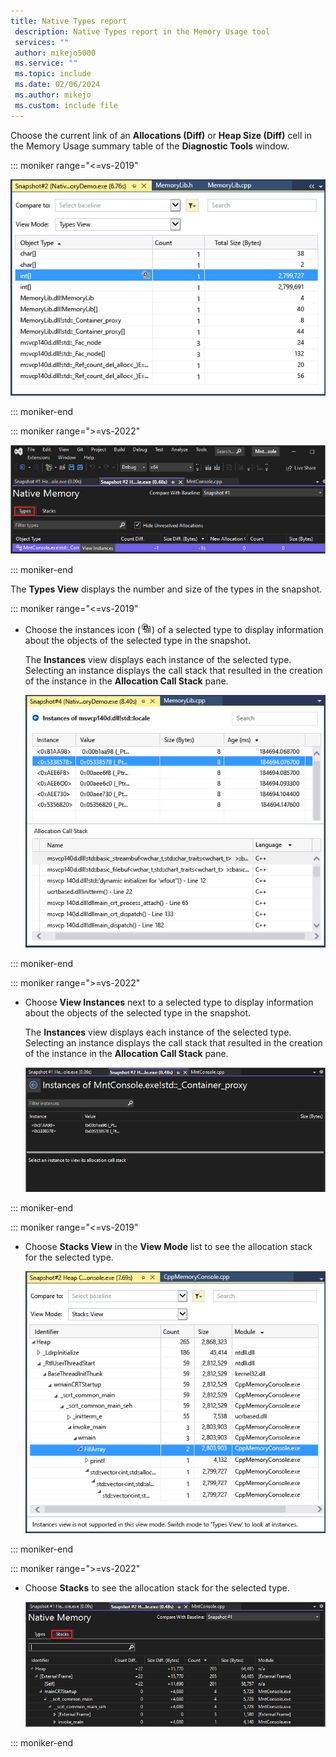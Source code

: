 ```yaml
---
title: Native Types report
 description: Native Types report in the Memory Usage tool
 services: ""
 author: mikejo5000
 ms.service: ""
 ms.topic: include
 ms.date: 02/06/2024
 ms.author: mikejo
 ms.custom: include file
---
```


 Choose the current link of an **Allocations (Diff)** or **Heap Size (Diff)** cell in the Memory Usage summary table of the **Diagnostic Tools** window.

 ::: moniker range="<=vs-2019"

 ![Screenshot of Native Type View.](../media/vs-2019/dbgdiag-mem-native-types-view.png)

 ::: moniker-end

 ::: moniker range=">=vs-2022"

 ![Screenshot of Native Type View.](../media/vs-2022/dbgdiag-mem-native-types-view.png)

 ::: moniker-end

 The **Types View** displays the number and size of the types in the snapshot.

::: moniker range="<=vs-2019"

- Choose the instances icon (![The instance icon in the Object Type column](../media/dbg-mma-instances-icon.png "DBG_MMA_InstancesIcon")) of a selected type to display information about the objects of the selected type in the snapshot.

     The **Instances** view displays each instance of the selected type. Selecting an instance displays the call stack that resulted in the creation of the instance in the **Allocation Call Stack** pane.

     ![Screenshot of the Instances view and Allocation Call Stack pane.](../media/vs-2019/dbgdiag-mem-native-instances.png)

::: moniker-end

::: moniker range=">=vs-2022"

- Choose **View Instances** next to a selected type to display information about the objects of the selected type in the snapshot.

     The **Instances** view displays each instance of the selected type. Selecting an instance displays the call stack that resulted in the creation of the instance in the **Allocation Call Stack** pane.

     ![Screenshot of the Instances view and Allocation Call Stack pane.](../media/vs-2022/dbgdiag-mem-native-instances.png)

::: moniker-end

::: moniker range="<=vs-2019"

- Choose **Stacks View** in the **View Mode** list to see the allocation stack for the selected type.

     ![Screenshot of Stacks view.](../media/vs-2019/dbgdiag-mem-native-stacks-view.png)

::: moniker-end

::: moniker range=">=vs-2022"

- Choose **Stacks** to see the allocation stack for the selected type.

     ![Screenshot of Stacks view.](../media/vs-2022/dbgdiag-mem-native-stacks-view.png)

::: moniker-end